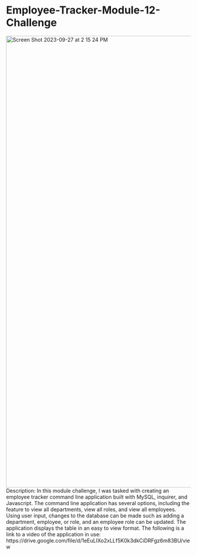 # Employee-Tracker-Module-12-Challenge
<img width="1232" alt="Screen Shot 2023-09-27 at 2 15 24 PM" src="https://github.com/jushendhillon9/Employee-Tracker-Module-12-Challenge/assets/137123520/c9b815a2-dae2-48db-8ec6-b7adca9b0a95">
Description: In this module challenge, I was tasked with creating an employee tracker command line application built with MySQL, inquirer, and Javascript. The command line application has several options, including the feature to view all departments, view all roles, and view all employees. Using user input, changes to the database can be made such as adding a department, employee, or role, and an employee role can be updated. The application displays the table in an easy to view format. The following is a link to a video of the application in use:
https://drive.google.com/file/d/1eEuLIXo2xLLf5K0k3dkCiDRFgz6m83BU/view
